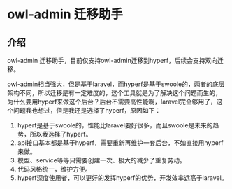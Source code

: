 # owl-admin 迁移助手
## 介绍
owl-admin 迁移助手，目前仅支持owl-admin迁移到hyperf，后续会支持双向迁移。

owl-admin相当强大，但是基于laravel，而hyperf是基于swoole的，两者的底层架构不同，所以迁移是有一定难度的，这个工具就是为了解决这个问题而生的，
为什么要用hyperf来做这个后台？后台不需要高性能啊，laravel完全够用了，这个问题我也想过，但是我还是选择了hyperf，原因如下：
1. hyperf是基于swoole的，性能比laravel要好很多，而且swoole是未来的趋势，所以我选择了hyperf。
2. api接口基本都是基于hyperf，需要重新再维护一套后台，不如直接用hyperf来做。
3. 模型、service等等只需要创建一次、极大的减少了重复劳动。
4. 代码风格统一，维护方便。
5. hyperf深度使用者，可以更好的发挥hyperf的优势，开发效率远高于laravel。